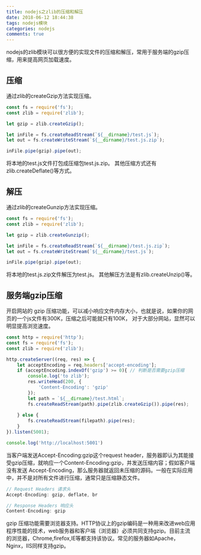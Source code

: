 ```yaml
---
title: nodejs之zlib的压缩和解压
date: 2018-06-12 18:44:38
tags: nodejs模块
categories: nodejs
comments: true
---
```



nodejs的zlib模块可以很方便的实现文件的压缩和解压，常用于服务端的gzip压缩，用来提高网页加载速度。
<!-- more -->

## 压缩
通过zlib的createGzip方法实现压缩。
```js
const fs = require('fs');
const zlib = require('zlib');

let gzip = zlib.createGzip();

let inFile = fs.createReadStream(`${__dirname}/test.js`);
let out = fs.createWriteStream(`${__dirname}/test.js.zip`);

inFile.pipe(gzip).pipe(out);
```
将本地的test.js文件打包成压缩包test.js.zip。
其他压缩方式还有zlib.createDeflate()等方式。

## 解压
通过zlib的createGunzip方法实现压缩。
```js
const fs = require('fs');
const zlib = require('zlib');

let gzip = zlib.createGunzip();

let inFile = fs.createReadStream(`${__dirname}/test.js.zip`);
let out = fs.createWriteStream(`${__dirname}/test.js`);

inFile.pipe(gzip).pipe(out);
```
将本地的test.js.zip文件解压为test.js。
其他解压方法是有zlib.createUnzip()等。

## 服务端gzip压缩
开启网站的 gzip 压缩功能，可以减小响应文件内存大小，也就是说，如果你的网页的一个js文件有300K，压缩之后可能就只有100K， 对于大部分网站，显然可以明显提高浏览速度。

```js
const http = require('http'); 
const fs = require('fs');
const zlib = require('zlib');

http.createServer((req, res) => {
    let acceptEncoding = req.headers['accept-encoding'];
    if (acceptEncoding.indexOf('gzip') >= 0){ // 判断是否需要gzip压缩
        console.log('to zlib');
        res.writeHead(200, {
            'Content-Encoding': 'gzip'
        });
        let path = `${__dirname}/test.html`;
        fs.createReadStream(path).pipe(zlib.createGzip()).pipe(res);
    
    } else {
        fs.createReadStream(filepath).pipe(res);
    }
}).listen(5001);

console.log('http://localhost:5001')
```

当客户端发送Accept-Encoding:gzip这个request header，服务器即认为其能接受gzip压缩，就响应一个Content-Encoding:gzip，并发送压缩内容；假如客户端没有发送 Accept-Encoding，那么服务器就返回未压缩的源码。一般在实际应用中，并不是对所有文件进行压缩，通常只是压缩静态文件。 
```js
// Request Headers 请求头
Accept-Encoding: gzip, deflate, br

// Response Headers 响应头
Content-Encoding: gzip

```

gzip 压缩功能需要浏览器支持。HTTP协议上的gzip编码是一种用来改进web应用程序性能的技术，web服务器和客户端（浏览器）必须共同支持gzip。目前主流的浏览器，Chrome,firefox,IE等都支持该协议。常见的服务器如Apache，Nginx，IIS同样支持gzip。
